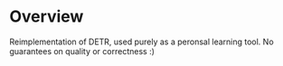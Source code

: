 # Overview
Reimplementation of DETR, used purely as a peronsal learning tool. No guarantees on quality or correctness :)
